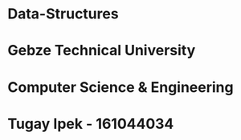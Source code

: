 # Data-Structures
# Gebze Technical University
# Computer Science & Engineering
# Tugay Ipek - 161044034
